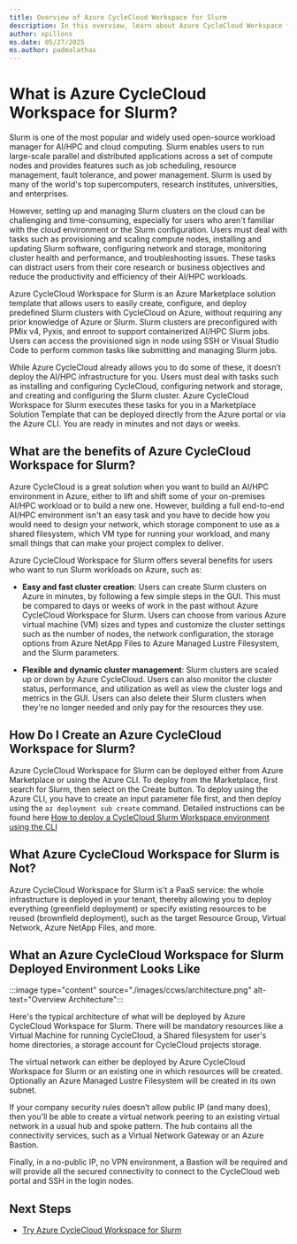 ```yaml
---
title: Overview of Azure CycleCloud Workspace for Slurm
description: In this overview, learn about Azure CycleCloud Workspace for Slurm, a solution to quickly create a ready to use Slurm based AI/HPC cluster.
author: xpillons
ms.date: 05/27/2025
ms.author: padmalathas
---
```


# What is Azure CycleCloud Workspace for Slurm?

Slurm is one of the most popular and widely used open-source workload manager for AI/HPC and cloud computing. Slurm enables users to run large-scale parallel and distributed applications across a set of compute nodes and provides features such as job scheduling, resource management, fault tolerance, and power management. Slurm is used by many of the world's top supercomputers, research institutes, universities, and enterprises.

However, setting up and managing Slurm clusters on the cloud can be challenging and time-consuming, especially for users who aren't familiar with the cloud environment or the Slurm configuration. Users must deal with tasks such as provisioning and scaling compute nodes, installing and updating Slurm software, configuring network and storage, monitoring cluster health and performance, and troubleshooting issues. These tasks can distract users from their core research or business objectives and reduce the productivity and efficiency of their AI/HPC workloads.

Azure CycleCloud Workspace for Slurm is an Azure Marketplace solution template that allows users to easily create, configure, and deploy predefined Slurm clusters with CycleCloud on Azure, without requiring any prior knowledge of Azure or Slurm. Slurm clusters are preconfigured with PMix v4, Pyxis, and enroot to support containerized AI/HPC Slurm jobs. Users can access the provisioned sign in node using SSH or Visual Studio Code to perform common tasks like submitting and managing Slurm jobs.

While Azure CycleCloud already allows you to do some of these, it doesn’t deploy the AI/HPC infrastructure for you. Users must deal with tasks such as installing and configuring CycleCloud, configuring network and storage, and creating and configuring the Slurm cluster. Azure CycleCloud Workspace for Slurm executes these tasks for you in a Marketplace Solution Template that can be deployed directly from the Azure portal or via the Azure CLI. You are ready in minutes and not days or weeks.

 
## What are the benefits of Azure CycleCloud Workspace for Slurm?
Azure CycleCloud is a great solution when you want to build an AI/HPC environment in Azure, either to lift and shift some of your on-premises AI/HPC workload or to build a new one. However, building a full end-to-end AI/HPC environment isn't an easy task and you have to decide how you would need to design your network, which storage component to use as a shared filesystem, which VM type for running your workload, and many small things that can make your project complex to deliver.

Azure CycleCloud Workspace for Slurm offers several benefits for users who want to run Slurm workloads on Azure, such as:

- **Easy and fast cluster creation**: Users can create Slurm clusters on Azure in minutes, by following a few simple steps in the GUI. This must be compared to days or weeks of work in the past without Azure CycleCloud Workspace for Slurm. Users can choose from various Azure virtual machine (VM) sizes and types and customize the cluster settings such as the number of nodes, the network configuration, the storage options from Azure NetApp Files to Azure Managed Lustre Filesystem, and the Slurm parameters.

- **Flexible and dynamic cluster management**: Slurm clusters are scaled up or down by Azure CycleCloud. Users can also monitor the cluster status, performance, and utilization as well as view the cluster logs and metrics in the GUI. Users can also delete their Slurm clusters when they're no longer needed and only pay for the resources they use.

## How Do I Create an Azure CycleCloud Workspace for Slurm?
Azure CycleCloud Workspace for Slurm can be deployed either from Azure Marketplace or using the Azure CLI. To deploy from the Marketplace, first search for Slurm, then select on the Create button. To deploy using the Azure CLI, you have to create an input parameter file first, and then deploy using the `az deployment sub create` command. Detailed instructions can be found here [How to deploy a CycleCloud Slurm Workspace environment using the CLI](how-to/ccws/deploy-with-cli.md)

## What Azure CycleCloud Workspace for Slurm is Not?
Azure CycleCloud Workspace for Slurm is't a PaaS service: the whole infrastructure is deployed in your tenant, thereby allowing you to deploy everything (greenfield deployment) or specify existing resources to be reused (brownfield deployment), such as the target Resource Group, Virtual Network, Azure NetApp Files, and more.

## What an Azure CycleCloud Workspace for Slurm Deployed Environment Looks Like
:::image type="content" source="./images/ccws/architecture.png" alt-text="Overview Architecture":::

Here's the typical architecture of what will be deployed by Azure CycleCloud Workspace for Slurm. There will be mandatory resources like a Virtual Machine for running CycleCloud, a Shared filesystem for user's home directories, a storage account for CycleCloud projects storage.

The virtual network can either be deployed by Azure CycleCloud Workspace for Slurm or an existing one in which resources will be created. Optionally an Azure Managed Lustre Filesystem will be created in its own subnet. 

If your company security rules doesn’t allow public IP (and many does), then you'll be able to create a virtual network peering to an existing virtual network in a usual hub and spoke pattern. The hub contains all the connectivity services, such as a Virtual Network Gateway or an Azure Bastion.

Finally, in a no-public IP, no VPN environment, a Bastion will be required and will provide all the secured connectivity to connect to the CycleCloud web portal and SSH in the login nodes.


## Next Steps

* [Try Azure CycleCloud Workspace for Slurm](qs-deploy-ccws.md)
